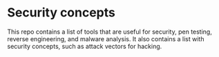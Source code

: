 # Security concepts

This repo contains a list of tools that are useful for security, pen testing, reverse engineering, and malware analysis. It also contains a list with security concepts, such as attack vectors for hacking.
